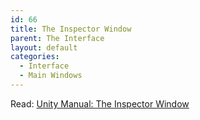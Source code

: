 ```yaml
---
id: 66
title: The Inspector Window
parent: The Interface
layout: default
categories:
  - Interface
  - Main Windows
---
```

Read: [Unity Manual: The Inspector Window](https://docs.unity3d.com/Manual/UsingTheInspector.html)

